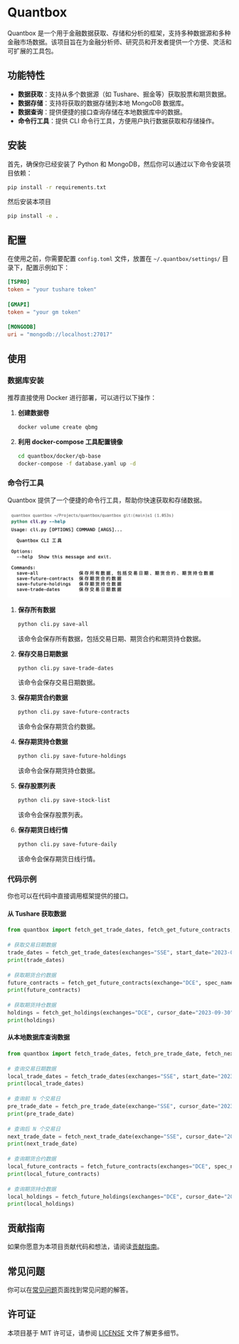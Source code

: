 # Quantbox

Quantbox 是一个用于金融数据获取、存储和分析的框架，支持多种数据源和多种金融市场数据。该项目旨在为金融分析师、研究员和开发者提供一个方便、灵活和可扩展的工具包。

## 功能特性

- **数据获取**：支持从多个数据源（如 Tushare、掘金等）获取股票和期货数据。
- **数据存储**：支持将获取的数据存储到本地 MongoDB 数据库。
- **数据查询**：提供便捷的接口查询存储在本地数据库中的数据。
- **命令行工具**：提供 CLI 命令行工具，方便用户执行数据获取和存储操作。

## 安装

首先，确保你已经安装了 Python 和 MongoDB，然后你可以通过以下命令安装项目依赖：

```bash
pip install -r requirements.txt
```

然后安装本项目

```bash
pip install -e .
```

## 配置

在使用之前，你需要配置 `config.toml` 文件，放置在 `~/.quantbox/settings/` 目录下，配置示例如下：

```toml
[TSPRO]
token = "your tushare token"

[GMAPI]
token = "your gm token"

[MONGODB]
uri = "mongodb://localhost:27017"
```

## 使用

### 数据库安装
推荐直接使用 Docker 进行部署，可以进行以下操作：
1. **创建数据卷**
    ```bash
    docker volume create qbmg
    ```
2. **利用 docker-compose 工具配置镜像**
    ```bash
    cd quantbox/docker/qb-base
    docker-compose -f database.yaml up -d
    ```

### 命令行工具

Quantbox 提供了一个便捷的命令行工具，帮助你快速获取和存储数据。

![Save Commands](images/save_commands.png)

1. **保存所有数据**

    ```bash
    python cli.py save-all
    ```

    该命令会保存所有数据，包括交易日期、期货合约和期货持仓数据。

2. **保存交易日期数据**

    ```bash
    python cli.py save-trade-dates
    ```

    该命令会保存交易日期数据。

3. **保存期货合约数据**

    ```bash
    python cli.py save-future-contracts
    ```

    该命令会保存期货合约数据。

4. **保存期货持仓数据**

    ```bash
    python cli.py save-future-holdings
    ```

    该命令会保存期货持仓数据。

5. **保存股票列表**

    ```bash
    python cli.py save-stock-list
    ```

    该命令会保存股票列表。

6. **保存期货日线行情**

    ```bash
    python cli.py save-future-daily
    ```

    该命令会保存期货日线行情。

### 代码示例

你也可以在代码中直接调用框架提供的接口。

#### 从 Tushare 获取数据

```python
from quantbox import fetch_get_trade_dates, fetch_get_future_contracts, fetch_get_holdings

# 获取交易日期数据
trade_dates = fetch_get_trade_dates(exchanges="SSE", start_date="2023-01-01", end_date="2023-12-31")
print(trade_dates)

# 获取期货合约数据
future_contracts = fetch_get_future_contracts(exchange="DCE", spec_name="豆粕")
print(future_contracts)

# 获取期货持仓数据
holdings = fetch_get_holdings(exchanges="DCE", cursor_date="2023-09-30")
print(holdings)
```

#### 从本地数据库查询数据

```python
from quantbox import fetch_trade_dates, fetch_pre_trade_date, fetch_next_trade_date, fetch_future_contracts, fetch_future_holdings

# 查询交易日期数据
local_trade_dates = fetch_trade_dates(exchanges="SSE", start_date="2023-01-01", end_date="2023-12-31")
print(local_trade_dates)

# 查询前 N 个交易日
pre_trade_date = fetch_pre_trade_date(exchange="SSE", cursor_date="2023-09-30", n=1)
print(pre_trade_date)

# 查询后 N 个交易日
next_trade_date = fetch_next_trade_date(exchange="SSE", cursor_date="2023-09-30", n=1)
print(next_trade_date)

# 查询期货合约数据
local_future_contracts = fetch_future_contracts(exchanges="DCE", spec_name="豆粕")
print(local_future_contracts)

# 查询期货持仓数据
local_holdings = fetch_future_holdings(exchanges="DCE", cursor_date="2023-09-30")
print(local_holdings)
```

## 贡献指南

如果你愿意为本项目贡献代码和想法，请阅读[贡献指南](CONTRIBUTING.md)。

## 常见问题

你可以在[常见问题](FAQ.md)页面找到常见问题的解答。

## 许可证

本项目基于 MIT 许可证，请参阅 [LICENSE](LICENSE) 文件了解更多细节。
